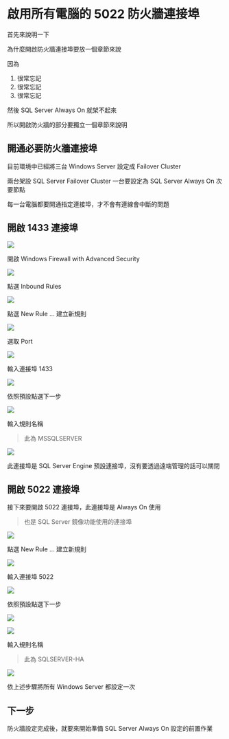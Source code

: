 # 啟用所有電腦的 5022 防火牆連接埠

首先來說明一下

為什麼開啟防火牆連接埠要放一個章節來說

因為

1. 很常忘記
2. 很常忘記
3. 很常忘記

然後 SQL Server Always On 就架不起來

所以開啟防火牆的部分要獨立一個章節來說明

## 開通必要防火牆連接埠

目前環境中已經將三台 Windows Server 設定成 Failover Cluster

兩台架設 SQL Server Failover Cluster 一台要設定為 SQL Server Always On 次要節點

每一台電腦都要開通指定連接埠，才不會有連線會中斷的問題

## 開啟 1433 連接埠

![](https://raw.githubusercontent.com/txstudio/2020-12th-ironman/master/images/25/screenshot-01.png)

開啟 Windows Firewall with Advanced Security

![](https://raw.githubusercontent.com/txstudio/2020-12th-ironman/master/images/25/screenshot-02.png)

點選 Inbound Rules

![](https://raw.githubusercontent.com/txstudio/2020-12th-ironman/master/images/25/screenshot-03.png)

點選 New Rule ... 建立新規則

![](https://raw.githubusercontent.com/txstudio/2020-12th-ironman/master/images/25/screenshot-04.png)

選取 Port

![](https://raw.githubusercontent.com/txstudio/2020-12th-ironman/master/images/25/screenshot-05.png)

輸入連接埠 1433

![](https://raw.githubusercontent.com/txstudio/2020-12th-ironman/master/images/25/screenshot-06.png)

依照預設點選下一步

![](https://raw.githubusercontent.com/txstudio/2020-12th-ironman/master/images/25/screenshot-07.png)

輸入規則名稱

> 此為 MSSQLSERVER

![](https://raw.githubusercontent.com/txstudio/2020-12th-ironman/master/images/25/screenshot-08.png)

此連接埠是 SQL Server Engine 預設連接埠，沒有要透過遠端管理的話可以關閉

## 開啟 5022 連接埠

接下來要開啟 5022 連接埠，此連接埠是 Always On 使用

> 也是 SQL Server 鏡像功能使用的連接埠

![](https://raw.githubusercontent.com/txstudio/2020-12th-ironman/master/images/25/screenshot-09.png)

點選 New Rule ... 建立新規則

![](https://raw.githubusercontent.com/txstudio/2020-12th-ironman/master/images/25/screenshot-10.png)

輸入連接埠 5022

![](https://raw.githubusercontent.com/txstudio/2020-12th-ironman/master/images/25/screenshot-11.png)

依照預設點選下一步

![](https://raw.githubusercontent.com/txstudio/2020-12th-ironman/master/images/25/screenshot-12.png)

![](https://raw.githubusercontent.com/txstudio/2020-12th-ironman/master/images/25/screenshot-13.png)

輸入規則名稱

> 此為 SQLSERVER-HA

![](https://raw.githubusercontent.com/txstudio/2020-12th-ironman/master/images/25/screenshot-14.png)

依上述步驟將所有 Windows Server 都設定一次

## 下一步

防火牆設定完成後，就要來開始準備 SQL Server Always On 設定的前置作業



